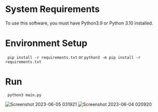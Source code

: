 # System Requirements
To use this software, you must have Python3.9 or Python 3.10 installed.

# Environment Setup
``` pip install -r requirements.txt``` or ```python3 -m pip install -r requirements.txt```

# Run
``` python3 main.py```





![Screenshot 2023-06-05 031921](https://github.com/brookehorizon/Eyetrack_for_BMS_and_DCS/assets/86805843/3778de27-9989-4068-9d9c-064fc78d5852)
![Screenshot 2023-06-04 020920](https://github.com/brookehorizon/Eyetrack_for_BMS_and_DCS/assets/86805843/e15fc897-8db1-4f5b-8e86-0855b4a27e24)
